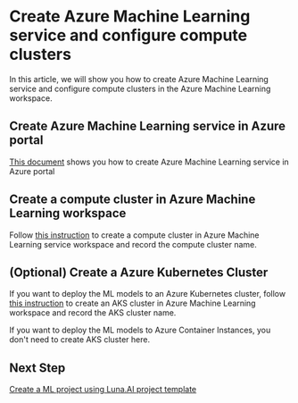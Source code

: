 # Create Azure Machine Learning service and configure compute clusters

In this article, we will show you how to create Azure Machine Learning service and configure compute clusters in the Azure Machine Learning workspace.

## Create Azure Machine Learning service in Azure portal

[This document](https://docs.microsoft.com/en-us/azure/machine-learning/how-to-manage-workspace#create-a-workspace) shows you how to create Azure Machine Learning service in Azure portal

## Create a compute cluster in Azure Machine Learning workspace

Follow [this instruction](https://docs.microsoft.com/en-us/azure/machine-learning/how-to-set-up-training-targets#portal-create) to create a compute cluster in Azure Machine Learning service workspace and record the compute cluster name.

## (Optional) Create a Azure Kubernetes Cluster

If you want to deploy the ML models to an Azure Kubernetes cluster, follow [this instruction](https://docs.microsoft.com/en-us/azure/machine-learning/how-to-deploy-azure-kubernetes-service#create-a-new-aks-cluster) to create an AKS cluster in Azure Machine Learning workspace and record the AKS cluster name.

If you want to deploy the ML models to Azure Container Instances, you don't need to create AKS cluster here.

## Next Step

[Create a ML project using Luna.AI project template](./use-luna-ml-project-template.md)
